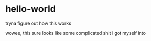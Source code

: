 # hello-world
tryna figure out how this works 

wowee, this sure looks like some complicated shit i got myself into
